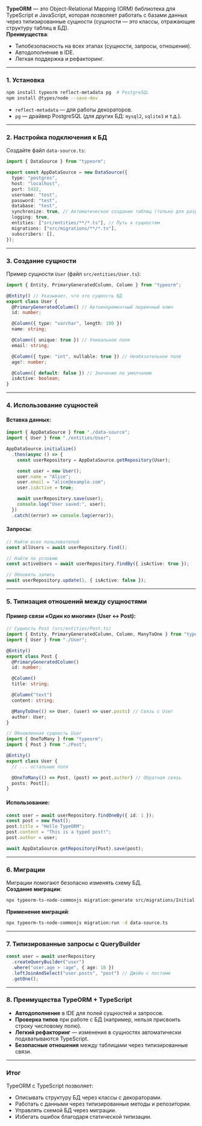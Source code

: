 
**TypeORM** — это Object-Relational Mapping (ORM) библиотека для TypeScript и JavaScript, которая позволяет работать с базами данных через типизированные сущности (сущности — это классы, отражающие структуру таблиц в БД).  
**Преимущества**:
- Типобезопасность на всех этапах (сущности, запросы, отношения).
- Автодополнение в IDE.
- Легкая поддержка и рефакторинг.

---

### 1. **Установка**
```bash
npm install typeorm reflect-metadata pg  # PostgreSQL
npm install @types/node --save-dev
```

- `reflect-metadata` — для работы декораторов.
- `pg` — драйвер PostgreSQL (для других БД: `mysql2`, `sqlite3` и т.д.).

---

### 2. **Настройка подключения к БД**
Создайте файл `data-source.ts`:
```typescript
import { DataSource } from "typeorm";

export const AppDataSource = new DataSource({
  type: "postgres",
  host: "localhost",
  port: 5432,
  username: "test",
  password: "test",
  database: "test",
  synchronize: true, // Автоматическое создание таблиц (только для разработки!)
  logging: true,
  entities: ["src/entities/**/*.ts"], // Путь к сущностям
  migrations: ["src/migrations/**/*.ts"],
  subscribers: [],
});
```

---

### 3. **Создание сущности**
Пример сущности `User` (файл `src/entities/User.ts`):
```typescript
import { Entity, PrimaryGeneratedColumn, Column } from "typeorm";

@Entity() // Указывает, что это сущность БД
export class User {
  @PrimaryGeneratedColumn() // Автоинкрементный первичный ключ
  id: number;

  @Column({ type: "varchar", length: 100 })
  name: string;

  @Column({ unique: true }) // Уникальное поле
  email: string;

  @Column({ type: "int", nullable: true }) // Необязательное поле
  age?: number;

  @Column({ default: false }) // Значение по умолчанию
  isActive: boolean;
}
```

---

### 4. **Использование сущностей**
#### Вставка данных:
```typescript
import { AppDataSource } from "./data-source";
import { User } from "./entities/User";

AppDataSource.initialize()
  .then(async () => {
    const userRepository = AppDataSource.getRepository(User);

    const user = new User();
    user.name = "Alice";
    user.email = "alice@example.com";
    user.isActive = true;

    await userRepository.save(user);
    console.log("User saved:", user);
  })
  .catch((error) => console.log(error));
```

#### Запросы:
```typescript
// Найти всех пользователей
const allUsers = await userRepository.find();

// Найти по условию
const activeUsers = await userRepository.findBy({ isActive: true });

// Обновить запись
await userRepository.update(1, { isActive: false });
```

---

### 5. **Типизация отношений между сущностями**
#### Пример связи «Один ко многим» (User ↔ Post):
```typescript
// Сущность Post (src/entities/Post.ts)
import { Entity, PrimaryGeneratedColumn, Column, ManyToOne } from "typeorm";
import { User } from "./User";

@Entity()
export class Post {
  @PrimaryGeneratedColumn()
  id: number;

  @Column()
  title: string;

  @Column("text")
  content: string;

  @ManyToOne(() => User, (user) => user.posts) // Связь с User
  author: User;
}

// Обновленная сущность User
import { OneToMany } from "typeorm";
import { Post } from "./Post";

@Entity()
export class User {
  // ... остальные поля

  @OneToMany(() => Post, (post) => post.author) // Обратная связь
  posts: Post[];
}
```

#### Использование:
```typescript
const user = await userRepository.findOneBy({ id: 1 });
const post = new Post();
post.title = "Hello TypeORM";
post.content = "This is a typed post!";
post.author = user;

await AppDataSource.getRepository(Post).save(post);
```

---

### 6. **Миграции**
Миграции помогают безопасно изменять схему БД.  
**Создание миграции**:
```bash
npx typeorm-ts-node-commonjs migration:generate src/migrations/Initial -d data-source.ts
```

**Применение миграций**:
```bash
npx typeorm-ts-node-commonjs migration:run -d data-source.ts
```

---

### 7. **Типизированные запросы с QueryBuilder**
```typescript
const user = await userRepository
  .createQueryBuilder("user")
  .where("user.age > :age", { age: 18 })
  .leftJoinAndSelect("user.posts", "post") // Джойн с постами
  .getOne();
```

---

### 8. **Преимущества TypeORM + TypeScript**
- **Автодополнение** в IDE для полей сущностей и запросов.
- **Проверка типов** при работе с БД (например, нельзя присвоить строку числовому полю).
- **Легкий рефакторинг** — изменения в сущностях автоматически подхватываются TypeScript.
- **Безопасные отношения** между таблицами через типизированные связи.

---

### Итог
TypeORM с TypeScript позволяет:
- Описывать структуру БД через классы с декораторами.
- Работать с данными через типизированные методы и репозитории.
- Управлять схемой БД через миграции.
- Избегать ошибок благодаря статической типизации.
